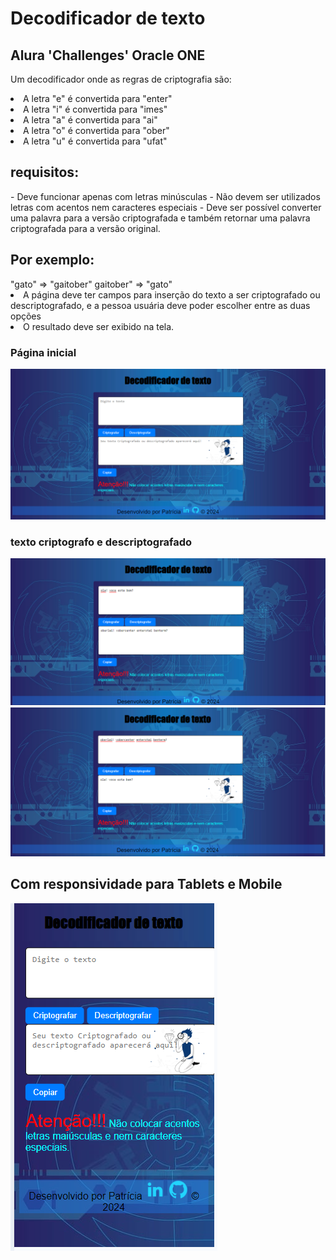 <h1>Decodificador de texto</h1>
<h2> Alura 'Challenges' Oracle ONE</h2>
<p>Um decodificador onde as regras de criptografia são:</p>
<li>A letra "e" é convertida para "enter"</li>
<li>A letra "i" é convertida para "imes"</li>
<li>A letra "a" é convertida para "ai"</li>
<li>A letra "o" é convertida para "ober"</li>
<li>A letra "u" é convertida para "ufat"</li>
    <h2>requisitos:</h2>
    - Deve funcionar apenas com letras minúsculas
- Não devem ser utilizados letras com acentos nem caracteres especiais
- Deve ser possível converter uma palavra para a versão criptografada e também retornar uma palavra criptografada para a versão original.
<h2>Por exemplo:</h2>
"gato" => "gaitober"
gaitober" => "gato"
<li>A página deve ter campos para inserção do texto a ser criptografado ou descriptografado, e a pessoa usuária deve poder escolher entre as duas opções</li>
<li>O resultado deve ser exibido na tela.</li>
 <h3>Página inicial</h3>
<img src="https://github.com/patriciapereira1/decodificador-de-texto/blob/main/2024-07-18%20155230.png">
<h3>texto criptografo e descriptografado</h3>
<img src="https://github.com/patriciapereira1/decodificador-de-texto/blob/main/2024-07-18%20155628.png">
<img src="https://github.com/patriciapereira1/decodificador-de-texto/blob/main/2024-07-18%20155804.png">
<h2>Com responsividade para Tablets e Mobile</h2>
<img src="https://github.com/patriciapereira1/decodificador-de-texto/blob/main/2024-07-18%20161141.png">
